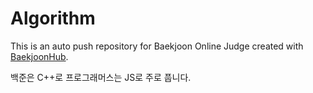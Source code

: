 # Algorithm
This is an auto push repository for Baekjoon Online Judge created with [BaekjoonHub](https://github.com/BaekjoonHub/BaekjoonHub).


백준은 C++로 프로그래머스는 JS로 주로 풉니다.
